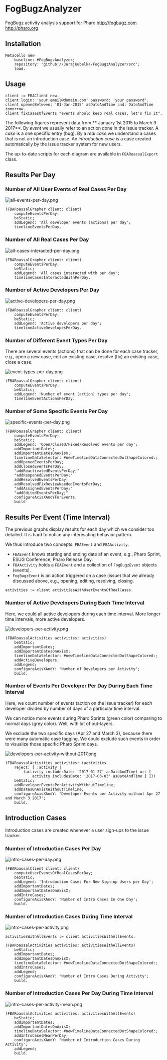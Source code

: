 # FogBugzAnalyzer

FogBugz activity analysis support for Pharo http://fogbugz.com http://pharo.org


## Installation

```
Metacello new
	baseline: #FogBugzAnalyzer;
	repository: 'github://JurajKubelka/FogBugzAnalyzer/src';
	load.
```

## Usage

```
client := FBAClient new.
client login: 'your.email@domain.com' password: 'your password'.
client openedBetween: '01-Jan-2015' asDateAndTime and: DateAndTime tomorrow.
client fixCasesOfEvents "events should keep real cases, let's fix it".
```

The following figures represent data from ** January 1st 2015 to March
9 2017**. By *event* we usually refer to an action done in the issue
tracker. A *case* is a one specific entry (bug). By a *real case* we
understand a cases that is not an introduction case. An *introduction
case* is a case created automatically by the issue tracker system for
new users.

The up-to-date scripts for each diagram are available in
`FBARoassalExport` class.

## Results Per Day

### Number of All User Events of Real Cases Per Day

![all-events-per-day.png](assets/img/all-events-per-day.png)

```
(FBARoassalGrapher client: client)
	computeEventsPerDay;
	beStatic;
	addLegend: 'All developer events (actions) per day';
	timelineEventsPerDay.
```

### Number of All Real Cases Per Day

![all-cases-interacted-per-day.png](assets/img/all-cases-interacted-per-day.png)

```
(FBARoassalGrapher client: client)
	computeEventsPerDay;
	beStatic;
	addLegend: 'All cases interacted with per day';
	timelineCasesInteractedWithPerDay.
```

### Number of Active Developers Per Day

![active-developers-per-day.png](assets/img/active-developers-per-day.png)

```
(FBARoassalGrapher client: client)
	computeEventsPerDay;
	beStatic;
	addLegend: 'Active developers per day';
	timelineActiveDevelopesPerDay.
```

### Number of Different Event Types Per Day

There are several events (actions) that can be done for each case
tracker, e.g., open a new case, edit an existing case, resolve (fix)
an existing case, close a case.

![event-types-per-day.png](assets/img/event-types-per-day.png)

```
(FBARoassalGrapher client: client)
	computeEventsPerDay;
	beStatic;
	addLegend: 'Number of event (action) types per day';
	timelineEventActionsPerDay.
```

### Number of Some Specific Events Per Day

![specific-events-per-day.png](assets/img/specific-events-per-day.png)

```
(FBARoassalGrapher client: client)
	computeEventsPerDay;
	beStatic;
	addLegend: 'Open/Closed/Fixed/Resolved events per day';
	addImportantDates;
	addImportantDatesOnAxisX;
	timelineDataSelector: #newTimelineDataConnectedDotShapeColored:;
	addOpenedEventsPerDay;
	addClosedEventsPerDay;
	"addReactivatedEventsPerDay;"
	"addReopenedEventsPerDay;"
	addResolvedEventsPerDay;
	addResolvedFixReviewNeededEventsPerDay;
	"addAssignedEventsPerDay;"
	"addEditedEventsPerDay;"
	configureAxisXAndYForEvents;
	build
```

## Results Per Event (Time Interval)

The previous graphs display results for each day which we consider too
detailed. It is hard to notice any interesating behavior pattern.

We thus introduce two concepts: `FBAEvent` and `FBAActivity`.
 - `FBAEvent` knows starting and ending date af an event, e.g., Pharo Sprint, ESUG Conference, Pharo Release Day.
 - `FBAActivity` holds a `FBAEvent` and a collection of `FogBugzEvent` objects (events). 
 - `FogBugzEvent` is an action triggered on a case (issue) that we already discussed above, e.g., opening, editing, resolving, closing.

```
activities := client activitiesWithUserEventsOfRealCases.
```

### Number of Active Developers During Each Time Interval

Here, we could all active developers during each time
interval. More longer time intervals, more active developers.

![developers-per-activity.png](assets/img/developers-per-activity.png)

```
(FBARoassalActivities activities: activities)
	beStatic;
	addImportantDates;
	addImportantDatesOnAxisX;
	timelineDataSelector: #newTimelineDataConnectedDotShapeColored:;
	addActiveDevelopers;
	addLegend;
	configureAxisXAndY: 'Number of Developers per Activity';
	build.
```

### Number of Events Per Developer Per Day During Each Time Interval

Here, we count number of events (action on the issue tracker) for each
developer divided by number of days of a particular time interval.

We can notice more events during Pharo Sprints (green color) comparing to
normal days (grey color). Well, with lot of out-layers.

We exclude the two specific days (Apr 27 and March 3), because there were many automatic
case tagging. We could exclude such events in order to visualize those
specific Pharo Sprint days.

![developers-per-activity-without-2017.png](assets/img/developers-per-activity-without-2017.png)

```
(FBARoassalActivities activities: (activities 
	reject: [ :activity | 
		(activity includesDate: '2017-01-27' asDateAndTime) or: [ 
			activity includesDate: '2017-03-03' asDateAndTime ] ]))
	beStatic;
	addDeveloperEventsPerActivityWithoutTimeline;
	addDatesOnAxisXWithoutTimeline;
	configureAxisXAndY: 'Developer Events per Activity without Apr 27 and March 3 2017';
	build.
```

## Introduction Cases

Introduction cases are created whenever a user sign-ups to the issue tracker.

### Number of Introduction Cases Per Day

![intro-cases-per-day.png](assets/img/intro-cases-per-day.png)

```
(FBARoassalClient client: client)
   	computeUserEventsOfRealCasesPerDay;
	beStatic;
   	addLegend: 'Introduction Cases For New Sign-up Users per Day';
   	addImportantDates;
   	addImportantDatesOnAxisX;
   	addIntroCases;
 	configureAxisXAndY: 'Number of Intro Cases In One Day';
	build.
```

### Number of Introduction Cases During Time Interval

![intro-cases-per-activity.png](assets/img/intro-cases-per-activity.png)

```
activitiesWithAllEvents := client activitiesWithAllEvents.

(FBARoassalActivities activities: activitiesWithAllEvents)
	beStatic;
	addImportantDates;
	addImportantDatesOnAxisX;
	timelineDataSelector: #newTimelineDataConnectedDotShapeColored:;
	addIntroCases;
	addLegend;
	configureAxisXAndY: 'Number of Intro Cases During Activity';
	build.
```

### Number of Introduction Cases Per Day During Time Interval

![intro-cases-per-activity-mean.png](assets/img/intro-cases-per-activity-mean.png)

```
(FBARoassalActivities activities: activitiesWithAllEvents)
	beStatic;
	addImportantDates;
	addImportantDatesOnAxisX;
	timelineDataSelector: #newTimelineDataConnectedDotShapeColored:;
	addIntroCasesMeanPerDay;
	configureAxisXAndY: 'Number of Introduction Cases During Activity';
	addLegend;
	build.
```

